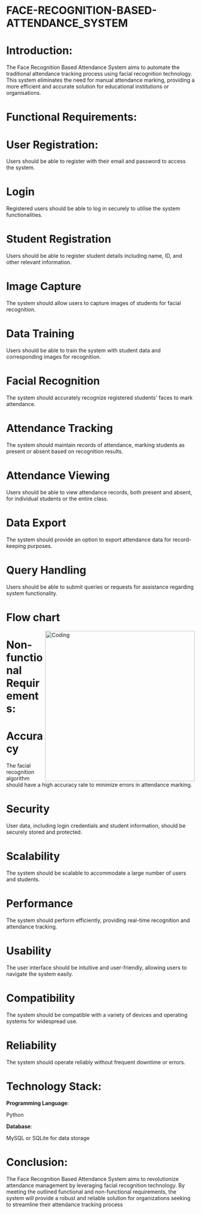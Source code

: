 # FACE-RECOGNITION-BASED-ATTENDANCE_SYSTEM

# Introduction:
  <p> The Face Recognition Based Attendance System aims to automate the traditional
  attendance tracking process using facial recognition technology. This system
  eliminates the need for manual attendance marking, providing a more efficient and
  accurate solution for educational institutions or organisations.</p>
  
# Functional Requirements:
<h1> User Registration:</h1>
<p>Users should be able to register with their email and password to access the system.</p>
<h1>Login</h1>
<p>Registered users should be able to log in securely to utilise the system
functionalities.</p>
<h1>Student Registration</h1>
<p>Users should be able to register student details including name, ID, and other
relevant information.</p>
<h1>Image Capture</h1>
<p1>The system should allow users to capture images of students for facial recognition.</p1>
<h1>Data Training</h1>
<p>Users should be able to train the system with student data and corresponding
images for recognition.</p>
<h1>Facial Recognition</h1>
<p>The system should accurately recognize registered students' faces to mark
attendance.</p>
<h1>Attendance Tracking</h1>
<p>The system should maintain records of attendance, marking students as present or
absent based on recognition results.</p>
<h1>Attendance Viewing</h1>
<p>Users should be able to view attendance records, both present and absent, for
individual students or the entire class.</p>
<h1>Data Export</h1>
<p>The system should provide an option to export attendance data for record-keeping
purposes.</p>
<h1>Query Handling</h1>
<p>Users should be able to submit queries or requests for assistance regarding system
functionality.</p>
<h1>Flow chart</h1>
<img align="right" alt="Coding" width="400" src="https://github.com/sahebkumar3155/FACE-RECOGNITION-BASED-ATTENDANCE_SYSTEM/assets/113451461/9d0af6fb-c0e5-4d40-81d6-efdcfba78f03">

# Non-functional Requirements:
<h1>Accuracy</h1>
<p>The facial recognition algorithm should have a high accuracy rate to minimize errors
in attendance marking.</p>
<h1>Security</h1>
<p>User data, including login credentials and student information, should be securely
stored and protected.</p>
<h1>Scalability</h1>
<p>The system should be scalable to accommodate a large number of users and
students.</p>
<h1>Performance</h1>
<p>The system should perform efficiently, providing real-time recognition and attendance
tracking.</p>
<h1>Usability</h1>
<p>The user interface should be intuitive and user-friendly, allowing users to navigate
the system easily.</p>
<h1>Compatibility</h1>
<p>The system should be compatible with a variety of devices and operating systems for
widespread use.</p>
<h1>Reliability</h1>
<p>The system should operate reliably without frequent downtime or errors.</p>

# Technology Stack:

<b>Programming Language</b>: <p>Python</p>
<b>Database</b>: <p>MySQL or SQLite for data storage</p>

# Conclusion:
<p>The Face Recognition Based Attendance System aims to revolutionize attendance
management by leveraging facial recognition technology. By meeting the outlined
functional and non-functional requirements, the system will provide a robust and
reliable solution for organizations seeking to streamline their attendance tracking
process</p>
